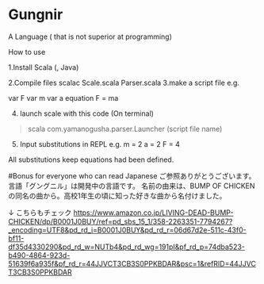 # Gungnir
A Language ( that is not superior at programming)

How to use

1.Install Scala (, Java)

2.Compile files
scalac Scale.scala Parser.scala
3.make a script file
e.g.

var F
var m
var a
equation F = ma

4. launch scale with this code
(On terminal)
> scala com.yamanogusha.parser.Launcher (script file name)

5. Input substitutions in REPL
e.g.
m = 2
a = 2
F = 4

All substitutions keep equations had been defined.

#Bonus for everyone who can read Japanese
ご参照ありがとうございます。言語「グングニル」は開発中の言語です。
名前の由来は、BUMP OF CHICKENの同名の曲から。高校1年生の頃に知った好きな曲から名付けました。

↓ こちらもチェック
https://www.amazon.co.jp/LIVING-DEAD-BUMP-CHICKEN/dp/B0001J0BUY/ref=pd_sbs_15_1/358-2263351-7794267?_encoding=UTF8&pd_rd_i=B0001J0BUY&pd_rd_r=06d67d2e-511c-43f0-bf11-df35d4330290&pd_rd_w=NUTb4&pd_rd_wg=191pI&pf_rd_p=74dba523-b490-4864-923d-51639f6a935f&pf_rd_r=44JJVCT3CB3S0PPKBDAR&psc=1&refRID=44JJVCT3CB3S0PPKBDAR


